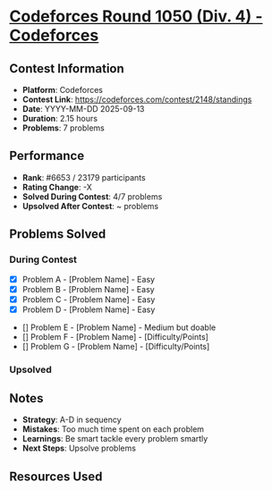# [Codeforces Round 1050 (Div. 4) - Codeforces](https://codeforces.com/contest/2148/standings)

## Contest Information
- **Platform**: Codeforces
- **Contest Link**: https://codeforces.com/contest/2148/standings
- **Date**: YYYY-MM-DD 2025-09-13
- **Duration**: 2.15 hours
- **Problems**: 7 problems

## Performance
- **Rank**: #6653 / 23179 participants
- **Rating Change**:  -X
- **Solved During Contest**: 4/7 problems
- **Upsolved After Contest**: ~ problems

## Problems Solved

### During Contest
- [x] Problem A - [Problem Name] - Easy
- [x] Problem B - [Problem Name] - Easy
- [x] Problem C - [Problem Name] - Easy
- [x] Problem D - [Problem Name] - Easy
- [] Problem E - [Problem Name] - Medium but doable
- [] Problem F - [Problem Name] - [Difficulty/Points]
- [] Problem G - [Problem Name] - [Difficulty/Points]


### Upsolved


## Notes
- **Strategy**: A-D in sequency
- **Mistakes**: Too much time spent on each problem
- **Learnings**: Be smart tackle every problem smartly
- **Next Steps**: Upsolve problems


## Resources Used
